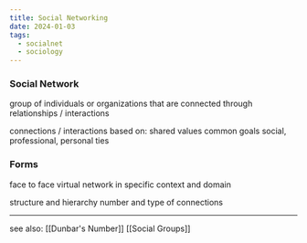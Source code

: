 ```yaml
---
title: Social Networking
date: 2024-01-03
tags:
  - socialnet
  - sociology
---
```

### Social Network
group of individuals or organizations that are connected through relationships / interactions

connections / interactions based on:
shared values 
common goals
social, professional, personal ties 

### Forms
face to face
virtual
network in specific context and domain

structure and hierarchy
number and type of connections


---
see also:
[[Dunbar's Number]]
[[Social Groups]]

